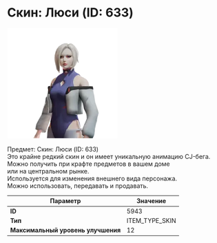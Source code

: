 # Скин: Люси (ID: 633)

![Item Image](../img/5943.webp?raw=true)

Предмет: Скин: Люси (ID: 633)<br>Это крайне редкий скин и он имеет уникальную анимацию CJ-бега.<br>Можно получить при крафте предметов в вашем доме<br>или на центральном рынке.<br>Используется для изменения внешнего вида персонажа.<br>Можно использовать, передавать и продавать.


| Параметр | Значение |
|----------|----------|
| **ID** | 5943 |
| **Тип** | ITEM_TYPE_SKIN |
| **Максимальный уровень улучшения** | 12 |


